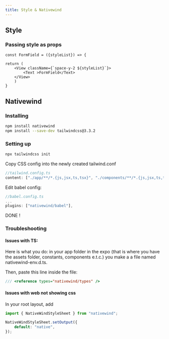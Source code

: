 ```yaml
---
title: Style & Nativewind
---
```

## Style
### Passing style as props
```tsx
const FormField = ({styleList}) => {

return (
	<View className={`space-y-2 ${styleList}`}>
		<Text >FormField</Text>
	</View>
	)
}
```

## Nativewind
### Installing
```sh
npm install nativewind
npm install --save-dev tailwindcss@3.3.2
```

### Setting up
```sh
npx tailwindcss init
```

Copy CSS config into the newly created tailwind.conf
```ts
//tailwind.config.ts
content: ["./app/**/*.{js,jsx,ts,tsx}", "./components/**/*.{js,jsx,ts,tsx}"],
```

Edit babel config:
```ts
//babel.config.ts
...
plugins: ["nativewind/babel"],
```

DONE !

### Troubleshooting

#### Issues with TS:

Here is what you do: in your app folder in the expo (that is where you have the assets folder, constants, components e.t.c.) you make a a file named nativewind-env.d.ts.

Then, paste this line inside the file:

```ts
/// <reference types="nativewind/types" /> 
```

#### Issues with web not showing css
In your root layout, add
```jsx
import { NativeWindStyleSheet } from "nativewind";

NativeWindStyleSheet.setOutput({
	default: "native",
});
```